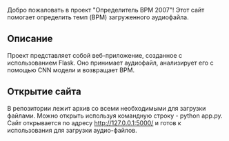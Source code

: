 Добро пожаловать в проект "Определитель BPM 2007"! Этот сайт помогает определить темп (BPM) загруженного аудиофайла.

## Описание
Проект представляет собой веб-приложение, созданное с использованием Flask. Оно принимает аудиофайл, анализирует его с помощью CNN модели и возвращает BPM.
## Открытие сайта
В репозитории лежит архив со всеми необходимыми для загрузки файлами. Можно открыть используя командную строку - python app.py. Сайт открывается по адресу http://127.0.0.1:5000/ и готов к использования для загрузки аудио-файлов.


